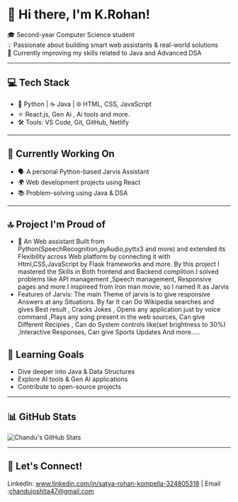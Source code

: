 # 👋 Hi there, I'm K.Rohan!

🎓 Second-year Computer Science student  
💡 Passionate about building smart web assistants & real-world solutions  
🚀 Currently improving my skills related to Java and Advanced DSA

---

## 💻 Tech Stack
- 🐍 Python | ☕ Java | 🌐 HTML, CSS, JavaScript  
- ⚛️ React.js, Gen Ai , Ai tools and more.
- 🛠️ Tools: VS Code, Git, GitHub, Netlify

---

## 🧠 Currently Working On
- 🗣️ A personal Python-based Jarvis Assistant  
- 🌍 Web development projects using React  
- 📚 Problem-solving using Java & DSA

---
## 🔝 Project I'm Proud of
- 🤖 An Web assistant Built from Python(SpeechRecognition,pyAudio,pyttx3 and more) and extended its Flexibility across Web platform by connecting it with Html,CSS,JavaScript by Flask frameworks and more. By this        project I mastered the Skills in Both frontend and Backend complition.I solved problems like API management ,Speech management, Responsive pages and more.I inspireed from Iron man movie, so I named It as          Jarvis
- Features of Jarvis:  The main Theme of jarvis is to give responsive Answers at any Situations. By far It can Do Wikipedia searches and gives Best result , Cracks Jokes , Opens any application just by voice                             command ,Plays any song present in the web sources, Can give Different Recipies , Can do System controls like(set brightness to 30%) ,Interactive Responses, Can give Sports Updates And                             more.....

## 🌱 Learning Goals
- Dive deeper into Java & Data Structures  
- Explore AI tools & Gen AI applications  
- Contribute to open-source projects

---

## 📊 GitHub Stats
![Chandu's GitHub Stats](https://github-readme-stats.vercel.app/api?username=rohan45327&show_icons=false&theme=radical)

---

## 🔗 Let's Connect!
LinkedIn: www.linkedin.com/in/satya-rohan-kompella-324805318 | Email :chandujoshita47@gmail.com


